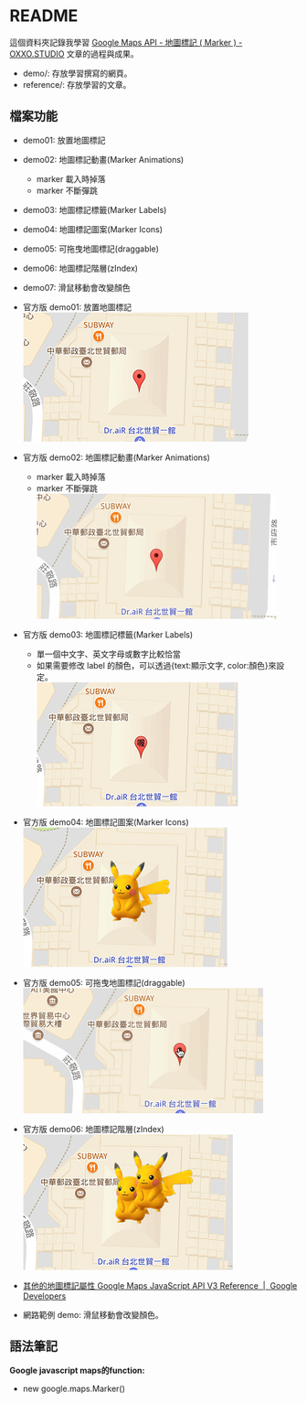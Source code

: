 # README

這個資料夾記錄我學習 [Google Maps API - 地圖標記 ( Marker ) - OXXO.STUDIO](https://www.oxxostudio.tw/articles/201801/google-maps-3-marker.html) 文章的過程與成果。

- demo/: 存放學習撰寫的網頁。
- reference/: 存放學習的文章。

## 檔案功能

- demo01: 放置地圖標記
- demo02: 地圖標記動畫(Marker Animations)
  - marker 載入時掉落
  - marker 不斷彈跳
- demo03: 地圖標記標籤(Marker Labels)
- demo04: 地圖標記圖案(Marker Icons)
- demo05: 可拖曳地圖標記(draggable)
- demo06: 地圖標記階層(zIndex)
- demo07: 滑鼠移動會改變顏色

- 官方版 demo01: 放置地圖標記  
![blog demo 01 jpg](./demo/blog_demo01.jpg)

- 官方版 demo02: 地圖標記動畫(Marker Animations)
  - marker 載入時掉落
  - marker 不斷彈跳  
![blog demo 02 gif](./demo/blog_demo02.gif)

- 官方版 demo03: 地圖標記標籤(Marker Labels)
  - 單一個中文字、英文字母或數字比較恰當
  - 如果需要修改 label 的顏色，可以透過{text:顯示文字, color:顏色}來設定。  
![blog demo 03 jpg](./demo/blog_demo03.jpg)

- 官方版 demo04: 地圖標記圖案(Marker Icons)  
![blog demo 04 jpg](./demo/blog_demo04.jpg)

- 官方版 demo05: 可拖曳地圖標記(draggable)  
![blog demo 05 gif](./demo/blog_demo05.gif)

- 官方版 demo06: 地圖標記階層(zIndex)  
![blog demo 06 jpg](./demo/blog_demo06.jpg)

- [其他的地圖標記屬性 Google Maps JavaScript API V3 Reference  |  Google Developers](https://developers.google.com/maps/documentation/javascript/reference?hl=zh-tw#MarkerOptions)

- 網路範例 demo: 滑鼠移動會改變顏色。

## 語法筆記

**Google javascript maps的function:**

- new google.maps.Marker()

